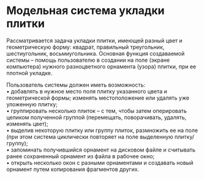 
# Модельная система укладки плитки

Рассматривается задача укладки плитки, имеющей разный цвет и
геометрическую форму: квадрат, правильный треугольник, шестиугольник,
восьмиугольника. Основная функция создаваемой системы – помощь
пользователю в создании на поле (экране компьютера) нужного разноцветного
орнамента (узора) плитки, при ее плотной укладке.

Пользователь системы должен иметь возможность:  
• добавлять в нужное место поля плитку указанного цвета и геометрической
формы; изменять местоположение или удалять уже уложенную плитку;  
• группировать несколько плиток – с тем, чтобы затем оперировать целиком
полученной группой (перемещать, поворачивать, удалять, изменять цвет);  
• выделив некоторую плитку или группу плиток, размножить ее на поле (при
этом система циклически повторяет на поле выделенную плитку/группу);  
• запоминать получившийся орнамент на дисковом файле и считывать ранее
сохраненный орнамент из файла в рабочее окно;  
• открыть несколько окон с разными орнаментами и создавать новый орнамент
путем копирования фрагментов других. 
